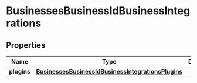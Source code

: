 

# BusinessesBusinessIdBusinessIntegrations


## Properties

Name | Type | Description | Notes
------------ | ------------- | ------------- | -------------
**plugins** | [**BusinessesBusinessIdBusinessIntegrationsPlugins**](BusinessesBusinessIdBusinessIntegrationsPlugins.md) |  |  [optional]



